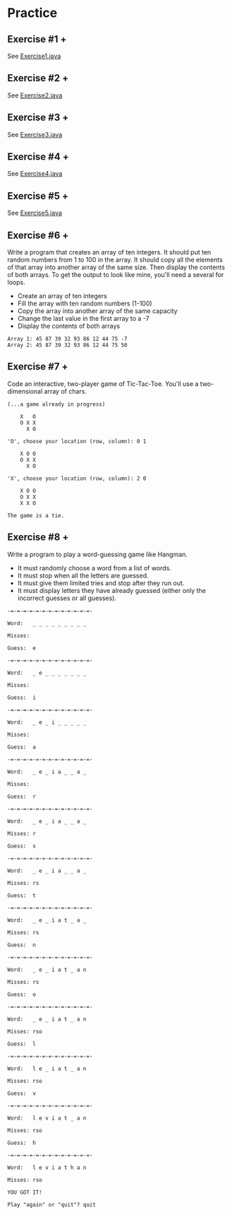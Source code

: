# Practice

## Exercise #1 +

See [Exercise1.java](./Exercise1.java)

## Exercise #2 +

See [Exercise2.java](./Exercise2.java)

## Exercise #3 +

See [Exercise3.java](./Exercise3.java)

## Exercise #4 +

See [Exercise4.java](./Exercise4.java)

## Exercise #5 +

See [Exercise5.java](./Exercise5.java)

## Exercise #6 +

Write a program that creates an array of ten integers. It should put ten random numbers from 1 to 100 in the array. It
should copy all the elements of that array into another array of the same size. Then display the contents of both
arrays. To get the output to look like mine, you'll need a several for loops.

- Create an array of ten integers
- Fill the array with ten random numbers (1-100)
- Copy the array into another array of the same capacity
- Change the last value in the first array to a -7
- Display the contents of both arrays

```
Array 1: 45 87 39 32 93 86 12 44 75 -7
Array 2: 45 87 39 32 93 86 12 44 75 50
```

## Exercise #7 +

Code an interactive, two-player game of Tic-Tac-Toe. You'll use a two-dimensional array of chars.

```
(...a game already in progress)

	X   O
	O X X
	  X O
 
'O', choose your location (row, column): 0 1

	X O O
	O X X
	  X O
 
'X', choose your location (row, column): 2 0

	X O O
	O X X
	X X O

The game is a tie.
```

## Exercise #8 +

Write a program to play a word-guessing game like Hangman.

- It must randomly choose a word from a list of words.
- It must stop when all the letters are guessed.
- It must give them limited tries and stop after they run out.
- It must display letters they have already guessed (either only the incorrect guesses or all guesses).

```
-=-=-=-=-=-=-=-=-=-=-=-=-=-

Word:	_ _ _ _ _ _ _ _ _ 

Misses:	

Guess:	e

-=-=-=-=-=-=-=-=-=-=-=-=-=-

Word:	_ e _ _ _ _ _ _ _ 

Misses:	

Guess:	i

-=-=-=-=-=-=-=-=-=-=-=-=-=-

Word:	_ e _ i _ _ _ _ _ 

Misses:	

Guess:	a

-=-=-=-=-=-=-=-=-=-=-=-=-=-

Word:	_ e _ i a _ _ a _ 

Misses:	

Guess:	r

-=-=-=-=-=-=-=-=-=-=-=-=-=-

Word:	_ e _ i a _ _ a _ 

Misses:	r

Guess:	s

-=-=-=-=-=-=-=-=-=-=-=-=-=-

Word:	_ e _ i a _ _ a _ 

Misses:	rs

Guess:	t

-=-=-=-=-=-=-=-=-=-=-=-=-=-

Word:	_ e _ i a t _ a _ 

Misses:	rs

Guess:	n

-=-=-=-=-=-=-=-=-=-=-=-=-=-

Word:	_ e _ i a t _ a n 

Misses:	rs

Guess:	o

-=-=-=-=-=-=-=-=-=-=-=-=-=-

Word:	_ e _ i a t _ a n 

Misses:	rso

Guess:	l

-=-=-=-=-=-=-=-=-=-=-=-=-=-

Word:	l e _ i a t _ a n 

Misses:	rso

Guess:	v

-=-=-=-=-=-=-=-=-=-=-=-=-=-

Word:	l e v i a t _ a n 

Misses:	rso

Guess:	h

-=-=-=-=-=-=-=-=-=-=-=-=-=-

Word:	l e v i a t h a n 

Misses:	rso

YOU GOT IT!

Play "again" or "quit"? quit
```